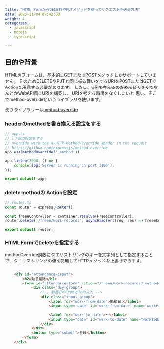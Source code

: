 ```yaml
---
title: "HTML FormからDELETEやPUTメソッドを使ってリクエストを送る方法"
date: 2023-11-04T07:42:00
weight: 4
categories:
  - javascript
  - nodejs
  - typescript

---
```


## 目的や背景

HTMLのフォームは、基本的にGETまたはPOSTメソッドしかサポートしていません。
そのためDELETEやPUTと同じ振る舞いをするURIをPOSTまたはGETでActionを用意する必要があります。
しかし、~~URIを考えるのがめんどくさくて~~なんとかWebAPI風にURIを構築し、 URIを考える時間をなくしたいと
思い、そこでmethod-overrideというライブラリを使います。

使うライブラリーは[method-override](https://github.com/expressjs/method-override#method-override)

### headerのmethodを書き換える設定をする

```typescript
// app.ts
// ↓下記の設定をする
// override with the X-HTTP-Method-Override header in the request
// https://github.com/expressjs/method-override
app.use(methodOverride('_method'))

app.listen(3000, () => {
    console.log('Server is running on port 3000');
});

export default app;
```

### delete methodの Actionを設定

```typescript
// routes.ts
const router = express.Router();

const freeeController = container.resolve(FreeeController);
router.delete('/freee/work-records', asyncHandler((req, res) => freeeController.deleteWorkRecords(req, res)));

export default router;
```

### HTML FormでDeleteを指定する

methodOverride関数にクエリストリングのキーを文字列として指定することで、クエリストリングの値を使用してHTTPメソッドを上書きできます。
```html

    <div id="attendance-input">
        <h2>勤怠削除</h2>
        <form id="attendance-form" action="/freee/work-records?_method=DELETE" method="POST">
            <div class="day-group">
                <!-- 勤務日のFromとToの入力 -->
                <div class="input-group">
                    <label for="work-from-date">勤務日:</label>
                    <input type="date" id="work-from-date" name="workFromDate" required />

                    <label for="work-to-date">〜</label>
                    <input type="date" id="work-to-date" name="workToDate" required />
                </div>
            </div>
            <button type="submit">登録</button>
        </form>
    </div>

```